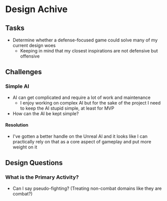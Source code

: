 # Design Achive

## Tasks

* Determine whether a defense-focused game could solve many of my current design woes
  * Keeping in mind that my closest inspirations are not defensive but offensive

## Challenges

### Simple AI

* AI can get complicated and require a lot of work and maintenance
  * I enjoy working on complex AI but for the sake of the project I need to keep the AI stupid simple, at least for MVP
* How can the AI be kept simple?

#### Resolution

* I've gotten a better handle on the Unreal AI and it looks like I can practically rely on that as a core aspect of gameplay and put more weight on it

## Design Questions

### What is the Primary Activity?

* Can I say pseudo-fighting? (Treating non-combat domains like they are combat?)